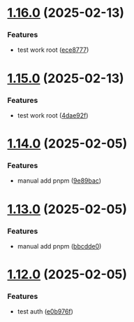 # [1.16.0](https://github.com/tardis-ksh/tencent-cloud-cdn-push-paths-cache/compare/v1.15.0...v1.16.0) (2025-02-13)


### Features

* test work root ([ece8777](https://github.com/tardis-ksh/tencent-cloud-cdn-push-paths-cache/commit/ece8777b721ec8b5a913659fe8c23d73d2428b38))



# [1.15.0](https://github.com/tardis-ksh/tencent-cloud-cdn-push-paths-cache/compare/v1.14.0...v1.15.0) (2025-02-13)


### Features

* test work root ([4dae92f](https://github.com/tardis-ksh/tencent-cloud-cdn-push-paths-cache/commit/4dae92f9f4d60bfd61ebd268bf21219651107a6b))



# [1.14.0](https://github.com/tardis-ksh/tencent-cloud-cdn-push-paths-cache/compare/v1.13.0...v1.14.0) (2025-02-05)


### Features

* manual add pnpm ([9e89bac](https://github.com/tardis-ksh/tencent-cloud-cdn-push-paths-cache/commit/9e89bacc035588d2094995cc4cad3cb155ddbd0a))



# [1.13.0](https://github.com/tardis-ksh/tencent-cloud-cdn-push-paths-cache/compare/v1.12.0...v1.13.0) (2025-02-05)


### Features

* manual add pnpm ([bbcdde0](https://github.com/tardis-ksh/tencent-cloud-cdn-push-paths-cache/commit/bbcdde0b785bc97b49254b9531d63e2dabbb69c1))



# [1.12.0](https://github.com/tardis-ksh/tencent-cloud-cdn-push-paths-cache/compare/v1.11.0...v1.12.0) (2025-02-05)


### Features

* test auth ([e0b976f](https://github.com/tardis-ksh/tencent-cloud-cdn-push-paths-cache/commit/e0b976f112572f55b95a7cd417d28b56f61b33a7))



